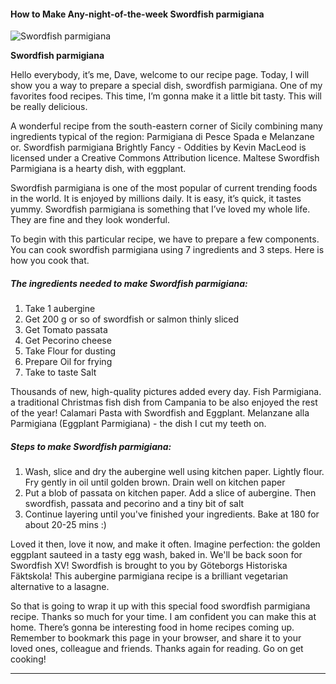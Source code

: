             

#### How to Make Any-night-of-the-week Swordfish parmigiana

![Swordfish parmigiana](https://img-global.cpcdn.com/recipes/3e850246884f69a6/751x532cq70/swordfish-parmigiana-recipe-main-photo.jpg)

**Swordfish parmigiana**

Hello everybody, it’s me, Dave, welcome to our recipe page. Today, I will show you a way to prepare a special dish, swordfish parmigiana. One of my favorites food recipes. This time, I’m gonna make it a little bit tasty. This will be really delicious.

A wonderful recipe from the south-eastern corner of Sicily combining many ingredients typical of the region: Parmigiana di Pesce Spada e Melanzane or. Swordfish parmigiana Brightly Fancy - Oddities by Kevin MacLeod is licensed under a Creative Commons Attribution licence. Maltese Swordfish Parmigiana is a hearty dish, with eggplant.

Swordfish parmigiana is one of the most popular of current trending foods in the world. It is enjoyed by millions daily. It is easy, it’s quick, it tastes yummy. Swordfish parmigiana is something that I’ve loved my whole life. They are fine and they look wonderful.

To begin with this particular recipe, we have to prepare a few components. You can cook swordfish parmigiana using 7 ingredients and 3 steps. Here is how you cook that.

##### The ingredients needed to make Swordfish parmigiana:

1.  Take 1 aubergine
2.  Get 200 g or so of swordfish or salmon thinly sliced
3.  Get Tomato passata
4.  Get Pecorino cheese
5.  Take Flour for dusting
6.  Prepare Oil for frying
7.  Take to taste Salt

Thousands of new, high-quality pictures added every day. Fish Parmigiana. a traditional Christmas fish dish from Campania to be also enjoyed the rest of the year! Calamari Pasta with Swordfish and Eggplant. Melanzane alla Parmigiana (Eggplant Parmigiana) - the dish I cut my teeth on.

##### Steps to make Swordfish parmigiana:

1.  Wash, slice and dry the aubergine well using kitchen paper. Lightly flour. Fry gently in oil until golden brown. Drain well on kitchen paper
2.  Put a blob of passata on kitchen paper. Add a slice of aubergine. Then swordfish, passata and pecorino and a tiny bit of salt
3.  Continue layering until you've finished your ingredients. Bake at 180 for about 20-25 mins :)

Loved it then, love it now, and make it often. Imagine perfection: the golden eggplant sauteed in a tasty egg wash, baked in. We'll be back soon for Swordfish XV! Swordfish is brought to you by Göteborgs Historiska Fäktskola! This aubergine parmigiana recipe is a brilliant vegetarian alternative to a lasagne.

So that is going to wrap it up with this special food swordfish parmigiana recipe. Thanks so much for your time. I am confident you can make this at home. There’s gonna be interesting food in home recipes coming up. Remember to bookmark this page in your browser, and share it to your loved ones, colleague and friends. Thanks again for reading. Go on get cooking!

* * *